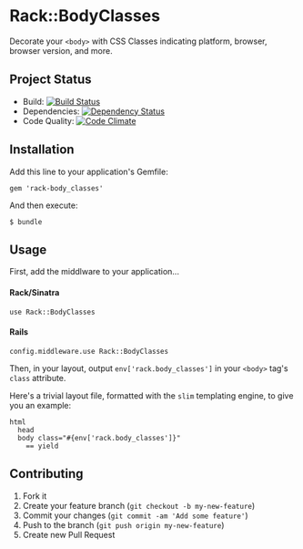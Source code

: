 # Rack::BodyClasses

Decorate your `<body>` with CSS Classes indicating platform, browser, browser version, and more.

## Project Status

- Build: [![Build Status](https://secure.travis-ci.org/xentek/rack-body_classes.png)](http://travis-ci.org/xentek/rack-body_classes)
- Dependencies: [![Dependency Status](https://gemnasium.com/xentek/rack-body_classes.png)](https://gemnasium.com/xentek/rack-body_classes)
- Code Quality: [![Code Climate](https://d3s6mut3hikguw.cloudfront.net/github/xentek/rack-body_classes.png)](https://codeclimate.com/github/xentek/rack-body_classes)

## Installation

Add this line to your application's Gemfile:

    gem 'rack-body_classes'

And then execute:

    $ bundle

## Usage

First, add the middlware to your application...

#### Rack/Sinatra

    use Rack::BodyClasses

#### Rails

    config.middleware.use Rack::BodyClasses


Then, in your layout, output `env['rack.body_classes']` in your `<body>` tag's `class` attribute.

Here's a trivial layout file, formatted with the `slim` templating engine, to give you an example:

    html
      head
      body class="#{env['rack.body_classes']}"
        == yield

    
## Contributing

1. Fork it
2. Create your feature branch (`git checkout -b my-new-feature`)
3. Commit your changes (`git commit -am 'Add some feature'`)
4. Push to the branch (`git push origin my-new-feature`)
5. Create new Pull Request
